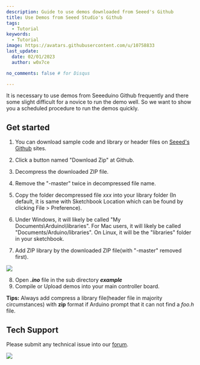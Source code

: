 ```yaml
---
description: Guide to use demos downloaded from Seeed's Github
title: Use Demos from Seeed Studio's Github
tags:
  - Tutorial
keywords:
  - Tutorial
image: https://avatars.githubusercontent.com/u/10758833
last_update:
  date: 02/01/2023
  author: w0x7ce

no_comments: false # for Disqus

---
```


It is necessary to use demos from Seeeduino Github frequently and there some slight difficult for a novice to run the demo well.
So we want to show you a scheduled procedure to run the demos quickly.

## Get started

1. You can download sample code and library or header files on [Seeed's Github](https://github.com/Seeed-Studio) sites.

2. Click a button named "Download Zip" at Github.

3. Decompress the downloaded ZIP file.

4. Remove the "-master" twice in decompressed file name.

5. Copy the folder decompressed file _xxx_ into your library folder (In default, it is same with Sketchbook Location which can be found by clicking File &gt; Preference).

6. Under Windows, it will likely be called "My Documents\Arduino\libraries". For Mac users, it will likely be called "Documents/Arduino/libraries". On Linux, it will be the "libraries" folder in your sketchbook.

7. Add ZIP library by the downloaded ZIP file(with "-master" removed first).

![](https://files.seeedstudio.com/wiki/Guide_to_use_demos_downloaded_from_Seeed-s_Github/img/Add_ZIP_library.png)

8. Open _**.ino**_ file in the sub directory _**example**_
9. Compile or Upload demos into your main controller board.

**Tips:** Always add compress a library file(header file in majority circumstances) with **zip** format if Arduino prompt that it can not find a _foo.h_ file.

## Tech Support

Please submit any technical issue into our [forum](https://forum.seeedstudio.com/).
<br />
<p style={{textAlign: 'center'}}><a href="https://www.seeedstudio.com/act-4.html?utm_source=wiki&utm_medium=wikibanner&utm_campaign=newproducts" target="_blank"><img src="https://files.seeedstudio.com/wiki/Wiki_Banner/new_product.jpg" /></a></p>
